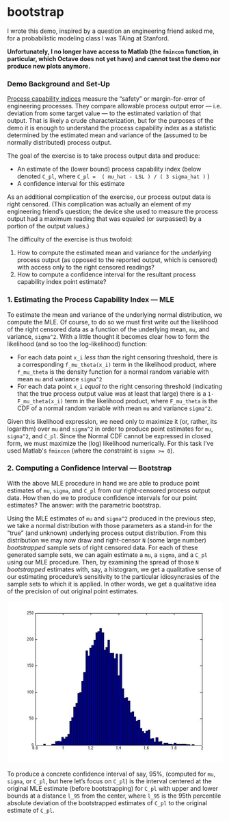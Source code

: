 # bootstrap

I wrote this demo, inspired by a question an engineering friend asked me, for a probabilistic modeling class I was TAing at Stanford. 

**Unfortunately, I no longer have access to Matlab (the `fmincon` function, in particular, which Octave does not yet have) and cannot test the demo nor produce new plots anymore.**

### Demo Background and Set-Up

  [Process capability indices](http://en.wikipedia.org/wiki/Process_capability_index) measure the “safety” or margin-for-error of engineering processes. They compare allowable process output error — i.e. deviation from some target value — to the estimated variation of that output. That is likely a crude characterization, but for the purposes of the demo it is enough to understand the process capability index as a statistic determined by the estimated mean and variance of the (assumed to be normally distributed) process output.

The goal of the exercise is to take process output data and produce:

* An estimate of the (lower bound) process capability index (below denoted `C_pl`, where `C_pl =  ( mu_hat - LSL ) / ( 3 sigma_hat )` ) 
* A confidence interval for this estimate

As an additional complication of the exercise, our process output data is right censored. (This complication was actually an element of my engineering friend’s question; the device she used to measure the process output had a maximum reading that was equaled (or surpassed) by a portion of the output values.) 

The difficulty of the exercise is thus twofold:

1. How to compute the estimated mean and variance for the *underlying* process output (as opposed to the reported output, which is censored) with access only to the right censored readings?
2. How to compute a confidence interval for the resultant process capability index point estimate?

### 1. Estimating the Process Capability Index — MLE
  
To estimate the mean and variance of the underlying normal distribution, we compute the MLE. Of course, to do so we must first write out the likelihood of the right censored data as a function of the underlying mean, `mu`, and variance, `sigma^2`. With a little thought it becomes clear how to form the likelihood (and so too the log-likelihood) function: 
* For each data point `x_i` *less than* the right censoring threshold, there is a corresponding `f_mu_theta(x_i)` term in the likelihood product, where `f_mu_theta` is the density function for a normal random variable with mean `mu` and variance `sigma^2`
* For each data point `x_i` *equal to* the right censoring threshold (indicating that the true process output value was at least that large) there is a `1-F_mu_theta(x_i)` term in the likelihood product, where `F_mu_theta` is the CDF of a normal random variable with mean `mu` and variance `sigma^2`.


Given this likelihood expression, we need only to maximize it (or, rather, its logarithm) over `mu` and `sigma^2` in order to produce point estimates for `mu`, `sigma^2`, and `C_pl`. Since the Normal CDF cannot be expressed in closed form, we must maximize the (log) likelihood numerically. For this task I’ve used Matlab's `fmincon` (where the *con*straint is `sigma >= 0`).

### 2. Computing a Confidence Interval — Bootstrap

With the above MLE procedure in hand we are able to produce point estimates of `mu`, `sigma`, and `C_pl` from our right-censored process output data. How then do we to produce confidence intervals for our point estimates? The answer: with the parametric bootstrap. 

Using the MLE estimates of `mu` and `sigma^2` produced in the previous step, we take a normal distribution with those parameters as a stand-in for the “true” (and unknown) underlying process output distribution. From this distribution we may now draw and right-censor `N` (some large number) *bootstrapped* sample sets of right censored data. For each of these generated sample sets, we can again estimate a `mu`, a `sigma`, and a `C_pl` using our MLE procedure. Then, by examining the spread of those `N` *bootstrapped* estimates with, say, a histogram, we get a qualitative sense of our estimating procedure’s sensitivity to the particular idiosyncrasies of the sample sets to which it is applied. In other words, we get a qualitative idea of the precision of out original point estimates.

![atl text](https://github.com/rileym/bootstrap/blob/master/bootstrappedCPlestimates.jpg)

To produce a concrete confidence interval of say, 95%, (computed for `mu`, `sigma`, or `C_pl`, but here let’s focus on `C_pl`) is the interval centered at the original MLE estimate (before bootstrapping) for `C_pl` with upper and lower bounds at a distance `l_95` from the center, where `l_95` is the 95th percentile absolute deviation of the bootstrapped estimates of `C_pl` to the original estimate of `C_pl`.

